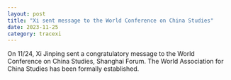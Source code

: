 ```yaml
---
layout: post
title: "Xi sent message to the World Conference on China Studies"
date: 2023-11-25
category: tracexi
---
```


On 11/24, Xi Jinping sent a congratulatory message to the World Conference on China Studies, Shanghai Forum. The World Association for China Studies has been formally established.

